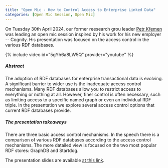 ```yaml
---
title: "Open Mic - How to Control Access to Enterprise Linked Data"
categories: [Open Mic Session, Open Mic]
---
```


On Tuesday 30th April 2024, our former reesearch grou leader [Petr Křemen](https://kbss.felk.cvut.cz/web/team#petr-křemen) was leading an open mic session inspired by his work for his new employer -- Cognity. His presentation was focused on the access control in the various RDF databases.

{% include video id="5gYh6a8LW5Q" provider="youtube" %}

##### Abstract

The adoption of RDF databases for enterprise transactional data is evolving. A significant barrier to wider use is the inadequate access control mechanisms. Many RDF databases allow you to restrict access to everything or nothing at all. However, finer control is often necessary, such as limiting access to a specific named graph or even an individual RDF triple. In the presentation we explore several access control options that current RDF databases provide.

##### The presentation takeaways

There are three basic access control mechanisms. In the speech there is a comparison of various RDF databases according to the access control mechanisms. The more datailed view is focused on the two most popular RDF stores: GraphDB and Startdog.

The presentation slides are available [at this link](https://drive.google.com/file/d/1lRhsPudCLc4YP8fsCxNrUVFfD8pAzEbf/view?usp=sharing).